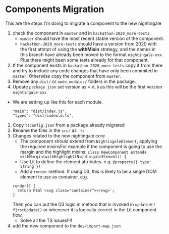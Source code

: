 # Components Migration

This are the steps I'm doing to migrate a component to the new nightingale

1. check the component in `master` and in `hackathon-2020_more-tests`.
   - `master` should have the most recent stable version of the component.
   - `hackathon-2020_more-tests` should have a version from 2020 with the first attmpt of using the **withMixin** strategy, and the names in this branch have already been moved to the format `nightingale-xxx`. Plus there might been some tests already for that component.
2. If the component exists in `hackathon-2020_more-tests` copy it from there and try to include any code changes that have only been commited in `master`. Otherwise copy the component from `master`.
3. Remove any `dist/` or `node_modules/` folders in the package.
4. Update `package.json` set version as `4.0.0` as this will be the first version `nightingale-xxx`

- We are setting up like this for each module.
  ```
  "main": "dist/index.js",
  "types": "dist/index.d.ts",
  ```

1. Copy `tsconfig.json` from a package already migrated
2. Rename the files in the `src/` as `.ts`
3. Changes related to the new nightingale core
   - The component should extend from `NightingaleElement`, applying the required mixinsFor example if the component is going to use the margin and the highlight mixins: `class NewComponent extends withMargin(withHighlight(NightingaleElement)) {`
   - Use Lit to define the element attributes. e.g. `@property({ type: String })`
   - Add a `render` method. If using D3, this is likely to be a single DOM element to use as container. e.g.
   ```
   render() {
     return html`<svg class="container"></svg>`;
   }
   ```
   Then you can put the D3 logic in method that is invoked in `updated()` `firstUpdate()` or whenever it is logically correct in the Lit component flow.
   - Solve all the TS issues!!!!
4. add the new component to the `dev/import-map.json`
